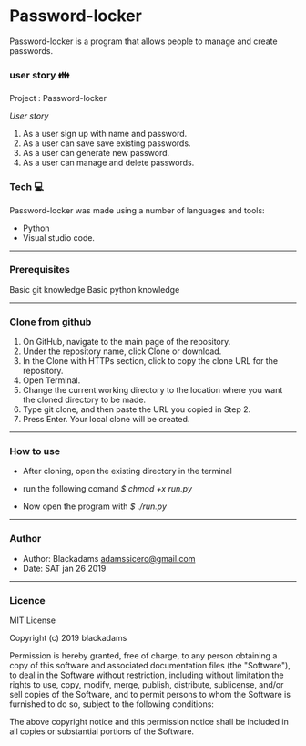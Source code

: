 # Password-locker
Password-locker is a program that allows people to manage and create passwords.

### user story :family:
Project : Password-locker

*User story*
1. As a user sign up with name and password.
2. As a user can save save existing passwords.
3. As a user can generate new password.
4. As a user can manage and delete passwords.

### Tech :computer:

Password-locker was made using a number of languages and tools:

* Python
* Visual studio code.

--------------
### Prerequisites
Basic git knowledge
Basic python knowledge

----------------

### Clone from github
1. On GitHub, navigate to the main page of the repository.
2. Under the repository name, click Clone or download.
3. In the Clone with HTTPs section, click to copy the clone URL for the repository.
4. Open Terminal.
5. Change the current working directory to the location where you want the cloned directory to be made.
6. Type git clone, and then paste the URL you copied in Step 2.
7. Press Enter. Your local clone will be created.

-----------------

### How to use

* After cloning, open the existing directory in the terminal
* run the following comand
_$ chmod +x run.py_

* Now open the program with
_$ ./run.py_

------------------

### Author

* Author: Blackadams adamssicero@gmail.com
* Date: SAT jan 26 2019

----------------

### Licence

MIT License

Copyright (c) 2019 blackadams

Permission is hereby granted, free of charge, to any person obtaining a copy of this software and associated documentation files (the "Software"), to deal in the Software without restriction, including without limitation the rights to use, copy, modify, merge, publish, distribute, sublicense, and/or sell copies of the Software, and to permit persons to whom the Software is furnished to do so, subject to the following conditions:

The above copyright notice and this permission notice shall be included in all copies or substantial portions of the Software.
